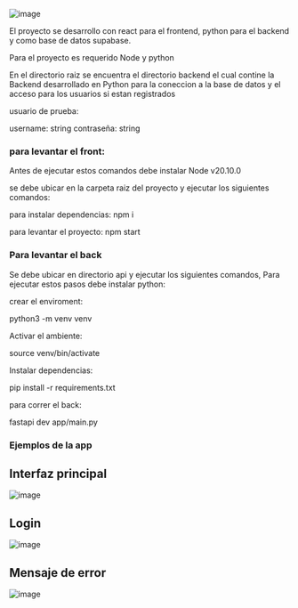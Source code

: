 ![image](https://github.com/JulianMendezw/to-do-app-fullstack/assets/7661539/40cf7de9-f0e0-4474-a7f6-df5ad5b8b60d)

El proyecto se desarrollo con react para el frontend, python para el backend y como base de datos supabase.

Para el proyecto es requerido Node y python

En el directorio raiz se encuentra el directorio backend el cual contine la Backend desarrollado en Python para la coneccion a la base de datos y el acceso para los usuarios si estan registrados

usuario de prueba:

username: string
contraseña: string

### para levantar el front:
Antes de ejecutar estos comandos debe instalar Node v20.10.0

se debe ubicar en la carpeta raiz del proyecto y ejecutar los siguientes comandos:


para instalar dependencias:
npm i

para levantar el proyecto:
npm start


### Para levantar el back

Se debe ubicar en directorio api y ejecutar los siguientes comandos,
Para ejecutar estos pasos debe instalar python:

crear el enviroment:

python3 -m venv venv

Activar el ambiente:

source venv/bin/activate

Instalar dependencias:

pip install -r requirements.txt

para correr el back:

fastapi dev app/main.py


### Ejemplos de la app

## Interfaz principal
![image](https://github.com/JulianMendezw/to-do-app-fullstack/assets/7661539/40cf7de9-f0e0-4474-a7f6-df5ad5b8b60d)


## Login
![image](https://github.com/JulianMendezw/to-do-app-fullstack/assets/7661539/49cbd3dc-d1b5-41af-b4b1-6b40e0608a62)


## Mensaje de error

![image](https://github.com/JulianMendezw/to-do-app-fullstack/assets/7661539/d92e60ce-8e59-418e-a6c3-34349aae2c09)

